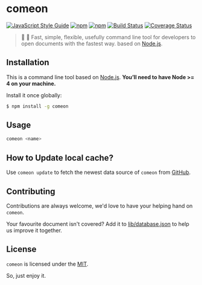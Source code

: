 # comeon

[![JavaScript Style Guide](https://img.shields.io/badge/code_style-standard-brightgreen.svg)](https://standardjs.com)
[![npm](https://img.shields.io/npm/v/comeon.svg)](https://www.npmjs.com/package/comeon)
[![npm](https://img.shields.io/npm/l/comeon.svg)](https://www.npmjs.com/package/comeon)
[![Build Status](https://travis-ci.org/sqrthree/comeon.svg?branch=master)](https://travis-ci.org/sqrthree/comeon)
[![Coverage Status](https://coveralls.io/repos/github/sqrthree/comeon/badge.svg?branch=master)](https://coveralls.io/github/sqrthree/comeon?branch=master)

> :beer: :rocket:  Fast, simple, flexible, usefully command line tool for developers to open documents with the fastest way. based on [Node.js](https://nodejs.org/en/).

## Installation

This is a command line tool based on [Node.js](https://nodejs.org/en/). **You’ll need to have Node >= 4 on your machine.**

Install it once globally:

```bash
$ npm install -g comeon
```

## Usage

```bash
comeon <name>
```

## How to Update local cache?

Use `comeon update` to fetch the newest data source of `comeon` from [GitHub](https://github.com/sqrthree/comeon).

## Contributing

Contributions are always welcome, we'd love to have your helping hand on `comeon`.

Your favourite document isn't covered? Add it to [lib/database.json](https://github.com/sqrthree/comeon/blob/master/lib/database.json) to help us improve it together.

## License

`comeon` is licensed under the [MIT](https://github.com/sqrthree/comeon/blob/master/LICENSE).

So, just enjoy it.
